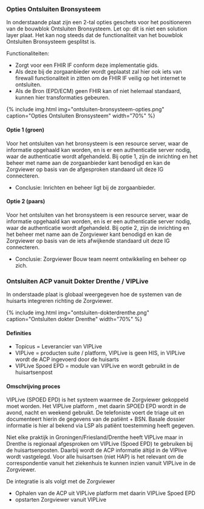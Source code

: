 ### Opties Ontsluiten Bronsysteem

In onderstaande plaat zijn een 2-tal opties geschets voor het positioneren van de bouwblok Ontsluiten Bronsysteem.
Let op: dit is niet een solution layer plaat. Het kan nog steeds dat de functionaliteit van het bouwblok Ontsluiten Bronsysteem gesplitst is.

Functionaliteiten:
* Zorgt voor een FHIR IF conform deze implementatie gids.
* Als deze bij de zorgaanbieder wordt geplaatst zal hier ook iets van firewall functionaliteit in zitten om de FHIR IF veilig op het internet te ontsluiten.
* Als de Bron (EPD/ECM) geen FHIR kan of niet helemaal standaard, kunnen hier transformaties gebeuren.

{% include img.html img="ontsluiten-bronsysteem-opties.png" caption="Opties Ontsluiten Bronsysteem" width="70%" %}

#### Optie 1 (groen)
Voor het ontsluiten van het bronsysteem is een resource server, waar de informatie opgehaald kan worden, en is er een authenticatie server nodig, waar de authenticatie wordt afgehandeld. Bij optie 1, zijn de inrichting en het beheer met name aan de zorgaanbieder kant benodigd en kan de Zorgviewer op basis van de afgesproken standaard uit deze IG connecteren. 

* Conclusie: Inrichten en beheer ligt bij de zorgaanbieder.

#### Optie 2 (paars)
Voor het ontsluiten van het bronsysteem is een resource server, waar de informatie opgehaald kan worden, en is er een authenticatie server nodig, waar de authenticatie wordt afgehandeld. Bij optie 2, zijn de inrichting en het beheer met name aan de Zorgviewer kant benodigd en kan de Zorgviewer op basis van de iets afwijkende standaard uit deze IG connecteren. 

* Conclusie: Zorgviewer Bouw team neemt ontwikkeling en beheer op zich.

### Ontsluiten ACP vanuit Dokter Drenthe / VIPLive

In onderstaade plaat is globaal weergegeven hoe de systemen van de huisarts integreren richting de Zorgviewer.

{% include img.html img="ontsluiten-dokterdrenthe.png" caption="Ontsluiten dokter Drenthe" width="70%" %}

#### Definities
* Topicus = Leverancier van VIPLive
* VIPLive = producten suite / platform, VIPLive is geen HIS, in VIPLive wordt de ACP ingevoerd door de huisarts
* VIPLive Spoed EPD = module van VIPLive en wordt gebruikt in de huisartsenpost

#### Omschrijving proces
VIPLive (SPOED EPD) is het systeem waarmee de Zorgviewer gekoppeld moet worden. Het VIPLive platform , met daarin SPOED EPD wordt in de avond, nacht en weekend gebruikt. De telefoniste voert de triage uit en documenteert hierin de gegevens van de patiënt + BSN. Basale dossier informatie is hier al bekend via LSP als patiënt toestemming heeft gegeven.
 
Niet elke praktijk in Groningen/Friesland/Drenthe heeft VIPLive maar in Drenthe is regionaal afgesproken om VIPLive (Spoed EPD) te gebruiken bij de huisartsenposten. Daarbij wordt de ACP informatie áltijd in de VIPlive wordt vastgelegd. Voor alle huisartsen (niet HAP) is het relevant om de correspondentie vanuit het ziekenhuis te kunnen inzien vanuit VIPLive in de Zorgviewer. 

De integratie is als volgt met de Zorgviewer
* Ophalen van de ACP uit VIPLive platform met daarin VIPLive Spoed EPD
* opstarten Zorgviewer vanuit VIPLive

 